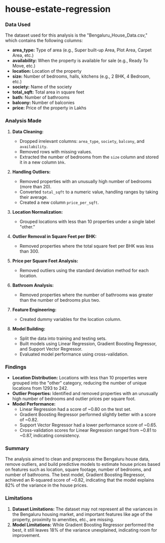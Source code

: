 # house-estate-regression

### Data Used
The dataset used for this analysis is the "Bengaluru_House_Data.csv," which contains the following columns:
- **area_type:** Type of area (e.g., Super built-up Area, Plot Area, Carpet Area, etc.)
- **availability:** When the property is available for sale (e.g., Ready To Move, etc.)
- **location:** Location of the property
- **size:** Number of bedrooms, halls, kitchens (e.g., 2 BHK, 4 Bedroom, etc.)
- **society:** Name of the society
- **total_sqft:** Total area in square feet
- **bath:** Number of bathrooms
- **balcony:** Number of balconies
- **price:** Price of the property in Lakhs

### Analysis Made

1. **Data Cleaning:**
   - Dropped irrelevant columns: `area_type`, `society`, `balcony`, and `availability`.
   - Removed rows with missing values.
   - Extracted the number of bedrooms from the `size` column and stored it in a new column `bhk`.

2. **Handling Outliers:**
   - Removed properties with an unusually high number of bedrooms (more than 20).
   - Converted `total_sqft` to a numeric value, handling ranges by taking their average.
   - Created a new column `price_per_sqft`.

3. **Location Normalization:**
   - Grouped locations with less than 10 properties under a single label "other."

4. **Outlier Removal in Square Feet per BHK:**
   - Removed properties where the total square feet per BHK was less than 300.

5. **Price per Square Feet Analysis:**
   - Removed outliers using the standard deviation method for each location.

6. **Bathroom Analysis:**
   - Removed properties where the number of bathrooms was greater than the number of bedrooms plus two.

7. **Feature Engineering:**
   - Created dummy variables for the location column.

8. **Model Building:**
   - Split the data into training and testing sets.
   - Built models using Linear Regression, Gradient Boosting Regressor, and Support Vector Regressor.
   - Evaluated model performance using cross-validation.

### Findings

- **Location Distribution:** Locations with less than 10 properties were grouped into the "other" category, reducing the number of unique locations from 1293 to 242.
- **Outlier Properties:** Identified and removed properties with an unusually high number of bedrooms and outlier prices per square foot.
- **Model Performance:** 
  - Linear Regression had a score of ~0.80 on the test set.
  - Gradient Boosting Regressor performed slightly better with a score of ~0.82.
  - Support Vector Regressor had a lower performance score of ~0.65.
  - Cross-validation scores for Linear Regression ranged from ~0.81 to ~0.87, indicating consistency.

### Summary

The analysis aimed to clean and preprocess the Bengaluru house data, remove outliers, and build predictive models to estimate house prices based on features such as location, square footage, number of bedrooms, and number of bathrooms. The best model, Gradient Boosting Regressor, achieved an R-squared score of ~0.82, indicating that the model explains 82% of the variance in the house prices.

### Limitations

1. **Dataset Limitations:** The dataset may not represent all the variances in the Bengaluru housing market, and important features like age of the property, proximity to amenities, etc., are missing.
2. **Model Limitations:** While Gradient Boosting Regressor performed the best, it still leaves 18% of the variance unexplained, indicating room for improvement.

